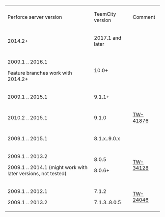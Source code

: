 [//]: # (title: Perforce VCS Compatibility)
[//]: # (auxiliary-id: Perforce VCS Compatibility)

<table><tr>

<td>

Perforce server version


</td>

<td>

TeamCity version


</td>

<td>

Comment


</td></tr><tr>

<td>

2014.2\+

</td>

<td>

2017.1 and later

</td>

<td>
 

</td></tr><tr>

<td>

2009.1 .. 2016.1

Feature branches work with 2014.2\+


</td>

<td>

10.0\+

</td>

<td>
 

</td></tr><tr>

<td>

2009.1 .. 2015.1


</td>

<td>

9.1.1\+


</td>

<td>

 


</td></tr><tr>

<td>

2010.2 .. 2015.1


</td>

<td>

9.1.0


</td>

<td>

[TW-41876](https://youtrack.jetbrains.com/issue/TW-41876)


</td></tr><tr>

<td>

2009.1 .. 2015.1


</td>

<td>

8.1.x..9.0.x


</td>

<td>

 


</td></tr><tr>

<td>

2009.1 .. 2013.2

2009.1 .. 2014.1 (might work with later versions, not tested)


</td>

<td>

8.0.5

8.0.6\+


</td>

<td>

 

[TW-34128](http://youtrack.jetbrains.com/issue/TW-34128)


</td></tr><tr>

<td>

2009.1 .. 2012.1

2009.1 .. 2013.2


</td>

<td>

7.1.2

7.1.3..8.0.5


</td>

<td>

[TW-24046](http://youtrack.jetbrains.com/issue/TW-24046)


</td></tr></table>
